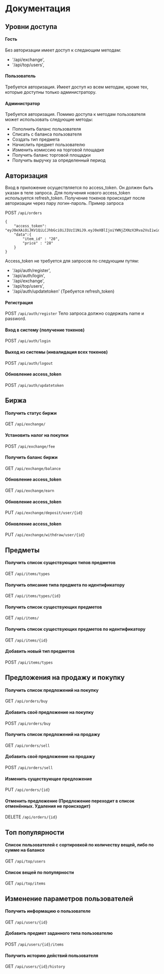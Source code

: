 # Документация

## Уровни доступа
#### Гость
Без авторизации имеет доступ к следающим методам:
* '/api/exchange',
* '/api/top/users',

#### Пользователь
Требуется авторизация.
Имеет доступ ко всем методам, кроме тех, которые доступны только администратору.

#### Администратор
Требуется авторизация.
Помимо доступа к методам пользователя может использовать следующие методы:
* Пополнить баланс пользователя
* Списать с баланса пользователя
* Создать тип предмета
* Начислить предмет пользователю
* Изменить комиссию на торговой площадке
* Получить баланс торговой площадки
* Получить выручку за определенный период


## Авторизация
Вход в приложение осуществляется по access_token. Он должен быть указан в теле запроса.
Для получения нового access_token используется refresh_token. 
Получение токенов происходит после авторизации через пару логин-пароль.
Пример запроса 

POST `/api/orders`
```
{
	"access_token": "eyJ0eXAiOiJKV1QiLCJhbGciOiJIUzI1NiJ9.eyJ0eXBlIjoiYWNjZXNzX3Rva2VuIiwidXNlcklkIjoiNDAiLCJpc3MiOiJodHRwOlwvXC9leGFtcGxlLm9yZyIsImF1ZCI6Imh0dHA6XC9cL2V4YW1wbGUuY29tIiwiaWF0IjoxNTY3NjQxNjAwLCJuYmYiOjE1Njc2NDE2MDAsImV4cCI6MTU2NzcyODAwMH0.82CKuNOA3RG3FktNcxxPqde6CzKK3Hc0ON7UywyGy7I",
	"data":{
		"item_id" : "20",
		"price" : "28"
	}
}
```

Access_token не требуется для запросов по следующим путям:
* '/api/auth/register',
* '/api/auth/login',
* '/api/exchange',
* '/api/top/users',
* '/api/auth/updatetoken' (Требуется refresh_token)


#### Регистрация
POST `/api/auth/register`
Тело запроса должно содержать name и password.

#### Вход в систему (получение токенов)
POST `/api/auth/login`

#### Выход из системы (инвалидация всех токенов)
POST `/api/auth/logout`

#### Обновление access_token
POST `/api/auth/updatetoken`


## Биржа
#### Получить статус биржи
GET `/api/exchange/`

#### Установить налог на покупки
POST `/api/exchange/fee`

#### Получить баланс биржи
GET `/api/exchange/balance`

#### Обновление access_token
GET `/api/exchange/earn`

#### Обновление access_token
PUT `/api/exchange/deposit/user/{id}`

#### Обновление access_token
PUT `/api/exchange/withdraw/user/{id}`


## Предметы
#### Получить список существующих типов предметов
GET `/api/items/types`

#### Получить описание типа предмета по идентификатору
GET `/api/items/types/{id}`

#### Получить список существующих предметов
GET `/api/items/`

#### Получить список существующих предметов по идентификатору
GET `/api/items/{id}`

#### Добавить новый тип предметов
POST `/api/items/types`


## Предложения на продажу и покупку
#### Получить список предложений на покупку
GET `/api/orders/buy`

#### Добавить своё предложение на покупку
POST `/api/orders/buy`

#### Получить список предложений на продажу
GET `/api/orders/sell`

#### Добавить своё предложение на продажу
POST `/api/orders/sell`

#### Изменить существующее предложение
PUT `/api/orders/{id}`

#### Отменить предложение (Предложение переходит в список отменённых. Удаления не происходит)
DELETE `/api/orders/{id}`


## Топ популярности
#### Список пользователей с сортировкой по количеству вещей, либо по сумме на балансе
GET `/api/top/users`

#### Список вещей по популярности
GET `/api/top/items`


## Изменение параметров пользователей
#### Получить информацию о пользователе 
GET `/api/users/{id}`

#### Добавить предмет заданного типа пользователю
POST `/api/users/{id}/items`

#### Получить историю действий пользователя
GET `/api/users/{id}/history`